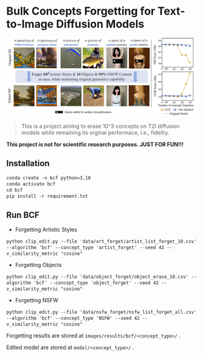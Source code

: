 # Bulk Concepts Forgetting for Text-to-Image Diffusion Models

<img style="witdh: 100%;" src="images/first_pic.png">

> This is a project aiming to erase 10^3 concepts on T2I diffusion models while remaining its orginal performace, i.e., fidelity.

**This project is not for scientific research purposes. JUST FOR FUN!!!**

## Installation
```
conda create -n bcf python=3.10
conda activate bcf
cd bcf
pip install -r requirement.txt
```

## Run BCF

- Forgetting Artistic Styles

```
python clip_edit.py --file 'data/art_forget/artist_list_forget_10.csv' --algorithm 'bcf' --concept_type 'artist_forget' --seed 42 --v_similarity_metric "cosine"
```

- Forgetting Objects

```
python clip_edit.py --file 'data/object_forget/object_erase_10.csv' --algorithm 'bcf' --concept_type 'object_forget' --seed 42 --v_similarity_metric "cosine"
```

- Forgetting NSFW

```
python clip_edit.py --file 'data/nsfw_forget/nsfw_list_forget_all.csv' --algorithm 'bcf' --concept_type 'NSFW' --seed 42 --v_similarity_metric "cosine"
```

Forgetting results are stored at `images/results/bcf/<concept_type>/` .

Edited model are stored at `model/<concept_type>/` .



